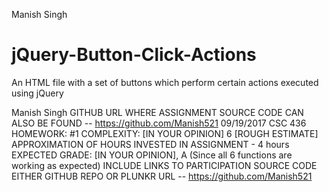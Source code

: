 Manish Singh

# jQuery-Button-Click-Actions
An HTML file with a set of buttons which perform certain actions executed using jQuery

Manish Singh
GITHUB URL WHERE ASSIGNMENT SOURCE CODE CAN ALSO BE FOUND -- https://github.com/Manish521
09/19/2017
CSC 436
HOMEWORK: #1
COMPLEXITY: [IN YOUR OPINION] 6
[ROUGH ESTIMATE] APPROXIMATION OF HOURS INVESTED IN ASSIGNMENT - 4 hours
EXPECTED GRADE: [IN YOUR OPINION], A (Since all 6 functions are working as expected)
INCLUDE LINKS TO PARTICIPATION SOURCE CODE EITHER GITHUB REPO OR PLUNKR URL -- https://github.com/Manish521


